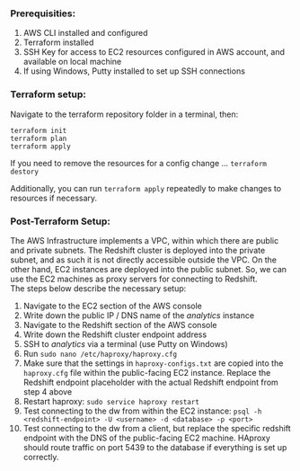 
### Prerequisities:  

1) AWS CLI installed and configured  
2) Terraform installed  
3) SSH Key for access to EC2 resources configured in AWS account, and available on local machine  
4) If using Windows, Putty installed to set up SSH connections  

### Terraform setup:  

Navigate to the terraform repository folder in a terminal, then:  

`terraform init`  
`terraform plan`  
`terraform apply`  

If you need to remove the resources for a config change ...
`terraform destory`  

Additionally, you can run `terraform apply` repeatedly to make changes to resources if necessary.

### Post-Terraform Setup:

The AWS Infrastructure implements a VPC, within which there are public and private subnets. The Redshift cluster is deployed into the private subnet, and as such it is not directly accessible outside the VPC. On the other hand, EC2 instances are deployed into the public subnet. So, we can use the EC2 machines as proxy servers for connecting to Redshift.   
The steps below describe the necessary setup:

1) Navigate to the EC2 section of the AWS console  
2) Write down the public IP / DNS name of the *analytics* instance  
3) Navigate to the Redshift section of the AWS console  
4) Write down the Redshift cluster endpoint address  
5) SSH to *analytics* via a terminal (use Putty on Windows)  
6) Run `sudo nano /etc/haproxy/haproxy.cfg`  
7) Make sure that the settings in `haproxy-configs.txt` are copied into the `haproxy.cfg` file within the public-facing EC2 instance.  Replace the Redshift endpoint placeholder with the actual Redshift endpoint from step 4 above  
8) Restart haproxy: `sudo service haproxy restart`  
9) Test connecting to the dw from within the EC2 instance: `psql -h <redshift-endpoint> -U <username> -d <database> -p <port>`  
10) Test connecting to the dw from a client, but replace the specific redshift endpoint with the DNS of the public-facing EC2 machine. HAproxy should route traffic on port 5439 to the database if everything is set up correctly.